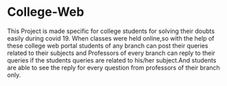 # College-Web
This Project is made specific for college students for solving their doubts easily during covid 19. When classes were held online,so with the help of these college web portal students of any branch can post their queries related to their subjects and Professors of every branch can reply to their queries if the students queries are related to his/her subject.And students are able to see the reply for every question from professors of their branch only.
